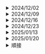 <!-- ############### 2024/12/02 ############### -->
<details> <summary>2024/12/02</summary>  <ul>
  
  <li> <strong>～ようによっては／ようでは</strong>
    <ul>
      <li>意味：要看怎么… ／　取决于…（的方式）　／　根据…（的方式）</li>
      <li>例文：この状況も、見方ようによってはチャンスになる。</li> 
    </ul>
  </li>
  
  <li> <strong>その他</strong>
    <ul>
      <li>よいお年をお迎えください。</li>
    </ul>
  </li>
</ul>  </details>

<!-- ############### 2024/12/09 ############### -->
<details> <summary>2024/12/09</summary>  <ul>
  
  <li> <strong>～をものともせずに</strong>
    <ul>
      <li>意味：克服困难…　／　不顾…　／　不当回事</li>
      <li>例文：疲れをものともせずに、休日も出社しました。</li> 
    </ul>
  </li>
  
  <li> <strong>その他</strong>
    <ul>
      <li>液体　落とす／入れる　ー＞　耳の中に薬を落とす　／　耳の中に薬を入れる　</li>
      <li>体重が増えない　減る</li>
    </ul>
  </li>
</ul>  </details>

<!-- ############### 2024/12/16 ############### -->
<details> <summary>2024/12/16</summary>  <ul>
  
  <li> <strong>～に即して</strong>
    <ul>
      <li>意味：～に合わせて　／　按照…　／　依据…／　根据…　／　以…为基准</li>
      <li>例文：実状に即して考えよう</li> 
    </ul>
  </li>
  
  <li> <strong>その他</strong>
    <ul>
      <li>「あっという間に」は、「瞬く間に」や「一瞬で」という意味で、時間が非常に早く過ぎることを表現する言葉です。
            例えば、「あっという間に時間が過ぎた」「あっという間に時間になりました」というように使います。　</li>
      <li>「橋渡し」とは、物事や人々の間に立って、両者をつなげる役割を果たすことを指します。　</li>
    </ul>
  </li>
</ul>  </details>

<!-- ############### 2024/12/23 ############### -->
<details> <summary>2024/12/23</summary>  <ul>
  
  <li> <strong>～如何では</strong>
    <ul>
      <li>意味：取决于…　／　根据…　／　～によって　／　～次第では　</li>
      <li>　　　前件の条件によって結果が変わることを表します。　</li>
      <li>例文：自分の行動いかんでは人生はそんな悪くない。</li> 
      <li>例文：天候如何では、スポーツ大会を中止するかどうかを決めます。</li> 
    </ul>
  </li>
  
  <li> <strong>その他</strong>
    <ul>
      <li>いかんにかかわらず　／　如何を問わず
          ⇒～に関係がなく
      　　　例文：私は遅刻してしまったが、理由の如何を問わずに謝罪しました。</li>
    </ul>
  </li>
</ul>  </details>

<!-- ############### 2025/01/13 ############### -->
<details> <summary>2025/01/13</summary>  <ul>
  
  <li> <strong>～をよそに</strong>
    <ul>
      <li>意味：不願...；不管...　</li>
      <li>　　　A名詞　＋　およそに　＋　B　</li>
      <li>　　　通常ならAが自分と関係あることで気にしたりするが、今回はAとは関係なくB／AをきにしないでB／Aを無視してB　</li>
      <li>例文：親の心配をよそに息子は勉強せずに遊んでばかりいる。</li> 
      <li>例文：先輩のアドバイスをよそに、自分の考えでその仕事をやりました</li> 
    </ul>
  </li>
  
  <li> <strong>その他</strong>
    <ul>
      <li>雪（音調↑）さん　／　雪（音調↓）が降っている。</li>
    </ul>
  </li>
</ul>  </details>

<!-- ############### 2025/01/20 ############### -->
<details> <summary>2025/01/20</summary>  <ul>
  
  <li> <strong>～憚らない</strong>
    <ul>
      <li>意味：“毫不犹豫”或“毫无顾忌”　</li>
      <li>　　　文法ではなくて、動詞です。　</li>
      <li>　　　周囲を気にしたり遠慮したりすることがないさま　</li>
      <li>例文：彼は他人の目を憚らないで、自分の意見をはっきりと言う。</li> 
      <li>例文：彼女は失敗を憚らないで、新しい挑戦を続けている。</li> 
    </ul>
  </li>
</ul>  </details>

<!-- ############### 2025/02/03 ############### -->
<details> <summary>順接</summary>  <ul>

<table style="font-size: 14px; vertical-align: top; text-align: left;">
  <tr>
    <td ><strong> 文法</strong></td>
    <td ><strong> 接続</strong></td>
    <td ><strong> 意味</strong></td>
    <td ><strong> 例文 </strong></td>
    <td ><strong> 備考（そのほか） </strong></td>
  </tr>

  <tr><td colspan="5"><strong>2025/02/03</strong></td></tr>
  <tr>
    <td > ～ゆえに </strong></td>
    <td > 接続</strong></td>
    <td > 〜のために</td>
    <td >●貧しさゆえに一生懸命働いた</td>
    <td >
      ●市場「いちば」⇒具体的な場所がある<br>
      ●市場「しじょう」＝概念的に
      </td>
  </tr>

  <tr><td colspan="5"><strong>2025/02/10</strong></td></tr>
  <tr>
    <td > ～とあって </strong></td>
    <td > 接続</strong></td>
    <td >
      ～という状況にあって / ～という状況なので/ ～ので
    </td>
    <td >●世界的な人気歌手のコンサートとあって、チケットが販売が3分で売り切れました。</td>
    <td >
      ●滑舌「かつぜつ」が悪い⇒はっきりしゃべれない<br>
      ●ペラペラしゃべる⇒流暢的に喋れる
      </td>
  </tr>
</table>

</ul>  </details>
